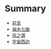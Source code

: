 # Summary

* [前言](README.md)
* [端木七曲](zhi-hu.md)
* [风之源](feng-zhi-yuan.md)
* [宇宙西边](yu-zhou-xi-bian.md)

